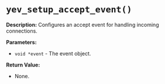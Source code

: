 # `yev_setup_accept_event()`

**Description:**
Configures an accept event for handling incoming connections.

**Parameters:**
- `void *event` - The event object.

**Return Value:**
- None.
